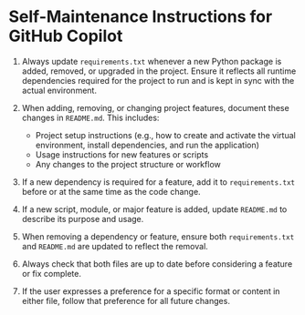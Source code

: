 # Self-Maintenance Instructions for GitHub Copilot

1. Always update `requirements.txt` whenever a new Python package is added, removed, or upgraded in the project. Ensure it reflects all runtime dependencies required for the project to run and is kept in sync with the actual environment.

2. When adding, removing, or changing project features, document these changes in `README.md`. This includes:
   - Project setup instructions (e.g., how to create and activate the virtual environment, install dependencies, and run the application)
   - Usage instructions for new features or scripts
   - Any changes to the project structure or workflow

3. If a new dependency is required for a feature, add it to `requirements.txt` before or at the same time as the code change.

4. If a new script, module, or major feature is added, update `README.md` to describe its purpose and usage.

5. When removing a dependency or feature, ensure both `requirements.txt` and `README.md` are updated to reflect the removal.

6. Always check that both files are up to date before considering a feature or fix complete.

7. If the user expresses a preference for a specific format or content in either file, follow that preference for all future changes.
